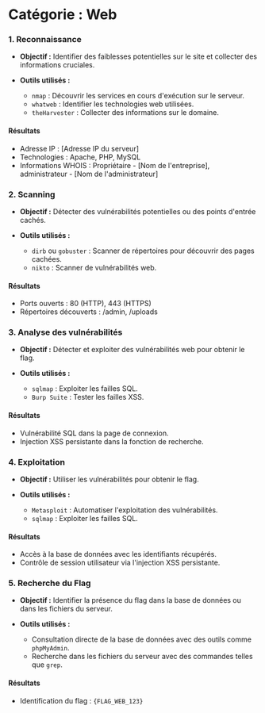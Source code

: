 

# Catégorie : Web

### 1. Reconnaissance

- **Objectif :** Identifier des faiblesses potentielles sur le site et collecter des informations cruciales.

- **Outils utilisés :**
  - `nmap` : Découvrir les services en cours d'exécution sur le serveur.
  - `whatweb` : Identifier les technologies web utilisées.
  - `theHarvester` : Collecter des informations sur le domaine.

#### Résultats

- Adresse IP : [Adresse IP du serveur]
- Technologies : Apache, PHP, MySQL
- Informations WHOIS : Propriétaire - [Nom de l'entreprise], administrateur - [Nom de l'administrateur]

### 2. Scanning

- **Objectif :** Détecter des vulnérabilités potentielles ou des points d'entrée cachés.

- **Outils utilisés :**
  - `dirb` ou `gobuster` : Scanner de répertoires pour découvrir des pages cachées.
  - `nikto` : Scanner de vulnérabilités web.

#### Résultats

- Ports ouverts : 80 (HTTP), 443 (HTTPS)
- Répertoires découverts : /admin, /uploads

### 3. Analyse des vulnérabilités

- **Objectif :** Détecter et exploiter des vulnérabilités web pour obtenir le flag.

- **Outils utilisés :**
  - `sqlmap` : Exploiter les failles SQL.
  - `Burp Suite` : Tester les failles XSS.

#### Résultats

- Vulnérabilité SQL dans la page de connexion.
- Injection XSS persistante dans la fonction de recherche.

### 4. Exploitation

- **Objectif :** Utiliser les vulnérabilités pour obtenir le flag.

- **Outils utilisés :**
  - `Metasploit` : Automatiser l'exploitation des vulnérabilités.
  - `sqlmap` : Exploiter les failles SQL.

#### Résultats

- Accès à la base de données avec les identifiants récupérés.
- Contrôle de session utilisateur via l'injection XSS persistante.

### 5. Recherche du Flag

- **Objectif :** Identifier la présence du flag dans la base de données ou dans les fichiers du serveur.

- **Outils utilisés :**
  - Consultation directe de la base de données avec des outils comme `phpMyAdmin`.
  - Recherche dans les fichiers du serveur avec des commandes telles que `grep`.

#### Résultats

- Identification du flag : `{FLAG_WEB_123}`
